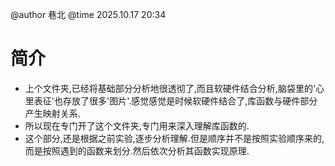 @author 巷北
@time 2025.10.17 20:34
# 简介

- 上个文件夹,已经将基础部分分析地很透彻了,而且软硬件结合分析,脑袋里的'心里表征'也存放了很多'图片'.感觉感觉是时候软硬件结合了,库函数与硬件部分产生映射关系.  
- 所以现在专门开了这个文件夹,专门用来深入理解库函数的.  
- 这个部分,还是根据之前实验,逐步分析理解.但是顺序并不是按照实验顺序来的,而是按照遇到的函数来划分.然后依次分析其函数实现原理.

